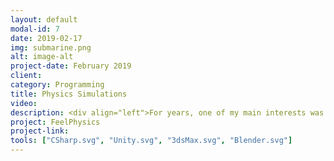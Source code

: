 ```yaml
---
layout: default
modal-id: 7
date: 2019-02-17
img: submarine.png
alt: image-alt
project-date: February 2019
client: 
category: Programming
title: Physics Simulations
video: 
description: <div align="left">For years, one of my main interests was bringing physics equations into life through simulations, so I did a wide range of simulations from planetary motions and relativistic phenomena to small mechanical systems. Most of times I develop my own physics from scratch because of simple nature that usually one single phenomenon has and it makes calculations faster. This interest in physics simulations has resulted to the idea of FeelPhysics. FeelPhysics is an educational game which consists of a set of fully interactive experiments. For example in the above video you see a spring simulation(done from scratch) that runs on a single cpu-core in 100-fps(and above) and can simulate transverse, longitudinal and circular waves. Here player can also maniplate mass, stiffness, damping and gravity. There are lots of other interesting simulations that are not included in this video.</div>
project: FeelPhysics
project-link: 
tools: ["CSharp.svg", "Unity.svg", "3dsMax.svg", "Blender.svg"]
---
```


